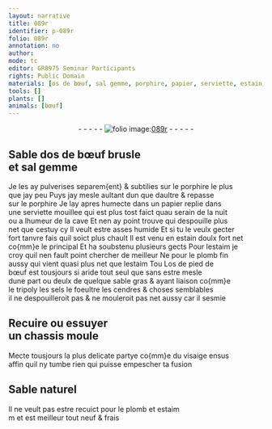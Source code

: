 ```yaml
---
layout: narrative
title: 089r
identifier: p-089r
folio: 089r
annotation: no
author:
mode: tc
editor: GR8975 Seminar Participants
rights: Public Domain
materials: [os de bœuf, sal gemme, porphire, papier, serviette, estain, estaim, plomb, os de pied de bœuf, tripoly, sels, foeultre, cendres]
tools: []
plants: []
animals: [bœuf]
---
```


<div class="folio" align="center">- - - - - <a href="http://gallica.bnf.fr/ark:/12148/btv1b10500001g/f183.image" target="_blank"><img src="https://cu-mkp.github.io/2017-workshop-edition/assets/photo-icon.png" alt="folio image: " style="display:inline-block; margin-bottom:-3px;"/>089r</a> - - - - - </div>  
  

## Sable d<span class="m">os de <span class="al">bœuf</span></span> brusle<br/> et <span class="m">sal gemme</span>

 
Je les ay pulverises separem{ent} & subtilies sur le <span class="m">porphire</span> le plus<br/> que jay peu Puys jay mesle aultant dun que daultre & repasse<br/> sur le <span class="m">porphire</span> Je lay apres humecte dans un <span class="m">papier</span> replie dans<br/> une <span class="m">serviette</span> mouillee qui est plus tost faict quau <span class="env">serain de la nuit</span><br/> ou a l<span class="env">humeur de la cave</span> Et nen ay point trouve qui despouille plus<br/> net que cestuy cy Il veult estre asses humide Et si tu le veulx gecter<br/> fort tanvre fais quil soict plus chault Il est venu en <span class="m">estain</span> doulx fort net<br/> co{mm}e le principal Et ha soubstenu plusieurs gects Pour l<span class="m">estaim</span> je<br/> croy quil nen fault point chercher de meilleur Ne pour le <span class="m">plomb</span> fin<br/> aussy qui vient quasi plus net que l<span class="m">estaim</span> Tou L<span class="m">os de pied de<br/> <span class="al">bœuf</span></span> est tousjours si aride tout seul que sans estre mesle<br/> dune part ou deulx de quelque sable gras & ayant liaison co{mm}e<br/> le <span class="m">tripoly</span> les <span class="m">sels</span> le <span class="m">foeultre</span> les <span class="m">cendres</span> & choses semblables<br/> il ne despouilleroit pas & ne mouleroit pas net aussy car il sesmie
 
 
  

## Recuire ou essuyer<br/> un chassis moule

 
Mecte tousjours la plus delicate partye co{mm}e du visaige ensus<br/> affin quil ny tumbe rien qui puisse empescher ta fusion
 
 
  

## Sable naturel

 
Il ne veult pas estre recuict pour le <span class="m">plomb</span> et <span class="m">estaim</span><br/> m et est meilleur tout neuf & frais
 
